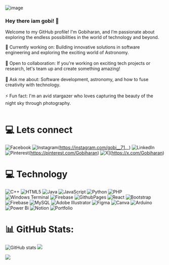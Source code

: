 ![image](https://github.com/user-attachments/assets/c07ea19b-7cce-4559-aab0-3620b397dfa6)










### Hey there iam gobi! 👋

Welcome to my GitHub profile! I'm Gobiharan, and I’m passionate about exploring the endless possibilities in the world of technology and beyond.

🔭 Currently working on: Building innovative solutions in software engineering and exploring the exciting world of Astronomy. </br></br>
👯 Open to collaboration: If you're working on exciting tech projects or research, let's team up and create something amazing! </br></br>
💬 Ask me about: Software development, astronomy, and how to fuse creativity with technology. </br></br>
⚡ Fun fact: I'm an avid stargazer who loves capturing the beauty of the night sky through photography. </br></br>

# 💻 Lets connect
![Facebook](https://img.shields.io/badge/Facebook-%231877F2.svg?logo=Facebook&logoColor=white) ![Instagram](https://img.shields.io/badge/Instagram-%23E4405F.svg?logo=Instagram&logoColor=white)(https://instagram.com/gobi__71__) ![LinkedIn](https://img.shields.io/badge/LinkedIn-%230077B5.svg?logo=linkedin&logoColor=white) ![Pinterest](https://img.shields.io/badge/Pinterest-%23E60023.svg?logo=Pinterest&logoColor=white)(https://pinterest.com/Gobiharan) ![X](https://img.shields.io/badge/X-black.svg?logo=X&logoColor=white)](https://x.com/Gobiharan) 

# 💻 Technology
![C++](https://img.shields.io/badge/c++-%2300599C.svg?style=for-the-badge&logo=c%2B%2B&logoColor=white) ![HTML5](https://img.shields.io/badge/html5-%23E34F26.svg?style=for-the-badge&logo=html5&logoColor=white) ![Java](https://img.shields.io/badge/java-%23ED8B00.svg?style=for-the-badge&logo=openjdk&logoColor=white) ![JavaScript](https://img.shields.io/badge/javascript-%23323330.svg?style=for-the-badge&logo=javascript&logoColor=%23F7DF1E) ![Python](https://img.shields.io/badge/python-3670A0?style=for-the-badge&logo=python&logoColor=ffdd54) ![PHP](https://img.shields.io/badge/php-%23777BB4.svg?style=for-the-badge&logo=php&logoColor=white) ![Windows Terminal](https://img.shields.io/badge/Windows%20Terminal-%234D4D4D.svg?style=for-the-badge&logo=windows-terminal&logoColor=white) ![Firebase](https://img.shields.io/badge/firebase-%23039BE5.svg?style=for-the-badge&logo=firebase) ![GithubPages](https://img.shields.io/badge/github%20pages-121013?style=for-the-badge&logo=github&logoColor=white) ![React](https://img.shields.io/badge/react-%2320232a.svg?style=for-the-badge&logo=react&logoColor=%2361DAFB) ![Bootstrap](https://img.shields.io/badge/bootstrap-%238511FA.svg?style=for-the-badge&logo=bootstrap&logoColor=white) ![Firebase](https://img.shields.io/badge/firebase-a08021?style=for-the-badge&logo=firebase&logoColor=ffcd34) ![MySQL](https://img.shields.io/badge/mysql-4479A1.svg?style=for-the-badge&logo=mysql&logoColor=white) ![Adobe Illustrator](https://img.shields.io/badge/adobe%20illustrator-%23FF9A00.svg?style=for-the-badge&logo=adobe%20illustrator&logoColor=white) ![Figma](https://img.shields.io/badge/figma-%23F24E1E.svg?style=for-the-badge&logo=figma&logoColor=white) ![Canva](https://img.shields.io/badge/Canva-%2300C4CC.svg?style=for-the-badge&logo=Canva&logoColor=white) ![Arduino](https://img.shields.io/badge/-Arduino-00979D?style=for-the-badge&logo=Arduino&logoColor=white) ![Power Bi](https://img.shields.io/badge/power_bi-F2C811?style=for-the-badge&logo=powerbi&logoColor=black) ![Notion](https://img.shields.io/badge/Notion-%23000000.svg?style=for-the-badge&logo=notion&logoColor=white) ![Portfolio](https://img.shields.io/badge/Portfolio-%23000000.svg?style=for-the-badge&logo=firefox&logoColor=#FF7139)

# 📊 GitHub Stats:
![GitHub stats](https://github-readme-stats.vercel.app/api?username=Gobiharan1&show_icons=true&theme=dark)
![](https://github-readme-streak-stats.herokuapp.com/?user=Gobiharan1&theme=dark&hide_border=false)<br/>

[![](https://visitcount.itsvg.in/api?id=Gobiharan1&icon=0&color=0)](https://visitcount.itsvg.in)

<!-- Proudly created with GPRM ( https://gprm.itsvg.in ) -->
